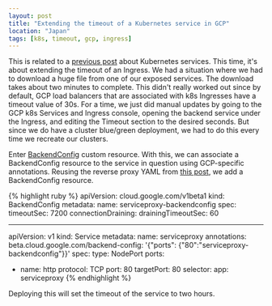 ```yaml
---
layout: post
title: "Extending the timeout of a Kubernetes service in GCP"
location: "Japan"
tags: [k8s, timeout, gcp, ingress]
---
```


This is related to a [previous post](https://blog.hawkhai.com/blog/2018/03/31/access-pods-k8s) about Kubernetes services. This time, it's about extending the timeout of an Ingress. We had a situation where we had to download a huge file from one of our exposed services. The download takes about two minutes to complete. This didn't really worked out since by default, GCP load balancers that are associated with k8s Ingresses have a timeout value of 30s. For a time, we just did manual updates by going to the GCP k8s Services and Ingress console, opening the backend service under the Ingress, and editing the Timeout section to the desired seconds. But since we do have a cluster blue/green deployment, we had to do this every time we recreate our clusters.

Enter [BackendConfig](https://cloud.google.com/kubernetes-engine/docs/concepts/backendconfig) custom resource. With this, we can associate a BackendConfig resource to the service in question using GCP-specific annotations. Reusing the reverse proxy YAML from [this post](https://blog.hawkhai.com/blog/2018/03/31/access-pods-k8s), we add a BackendConfig resource.



{% highlight ruby %}
apiVersion: cloud.google.com/v1beta1
kind: BackendConfig
metadata:
  name: serviceproxy-backendconfig
spec:
  timeoutSec: 7200
  connectionDraining:
    drainingTimeoutSec: 60

---

apiVersion: v1
kind: Service
metadata:
  name: serviceproxy
  annotations:
    beta.cloud.google.com/backend-config: '{"ports": {"80":"serviceproxy-backendconfig"}}'
spec:
  type: NodePort
  ports:
  - name: http
    protocol: TCP
    port: 80
    targetPort: 80
  selector:
    app: serviceproxy
{% endhighlight %}

Deploying this will set the timeout of the service to two hours.
